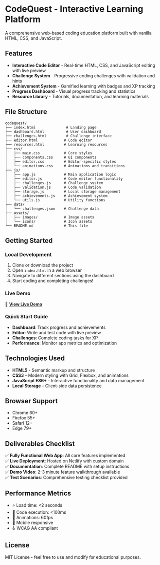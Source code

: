 # CodeQuest - Interactive Learning Platform

A comprehensive web-based coding education platform built with vanilla HTML, CSS, and JavaScript.

## Features

- **Interactive Code Editor** - Real-time HTML, CSS, and JavaScript editing with live preview
- **Challenge System** - Progressive coding challenges with validation and hints
- **Achievement System** - Gamified learning with badges and XP tracking
- **Progress Dashboard** - Visual progress tracking and statistics
- **Resource Library** - Tutorials, documentation, and learning materials

## File Structure

```
codequest/
├── index.html              # Landing page
├── dashboard.html          # User dashboard
├── challenges.html         # Challenge interface
├── editor.html            # Code editor
├── resources.html         # Learning resources
├── css/
│   ├── main.css           # Core styles
│   ├── components.css     # UI components
│   ├── editor.css         # Editor-specific styles
│   └── animations.css     # Animations and transitions
├── js/
│   ├── app.js             # Main application logic
│   ├── editor.js          # Code editor functionality
│   ├── challenges.js      # Challenge system
│   ├── validation.js      # Code validation
│   ├── storage.js         # Local storage management
│   ├── achievements.js    # Achievement system
│   └── utils.js           # Utility functions
├── data/
│   └── challenges.json    # Challenge data
├── assets/
│   ├── images/            # Image assets
│   └── icons/             # Icon assets
└── README.md              # This file
```

## Getting Started

### Local Development
1. Clone or download the project
2. Open `index.html` in a web browser
3. Navigate to different sections using the dashboard
4. Start coding and completing challenges!

### Live Demo
🚀 **[View Live Demo](https://codequest-learning.netlify.app)**

### Quick Start Guide
- **Dashboard**: Track progress and achievements
- **Editor**: Write and test code with live preview
- **Challenges**: Complete coding tasks for XP
- **Performance**: Monitor app metrics and optimization

## Technologies Used

- **HTML5** - Semantic markup and structure
- **CSS3** - Modern styling with Grid, Flexbox, and animations
- **JavaScript ES6+** - Interactive functionality and data management
- **Local Storage** - Client-side data persistence

## Browser Support

- Chrome 60+
- Firefox 55+
- Safari 12+
- Edge 79+

## Deliverables Checklist

✅ **Fully Functional Web App**: All core features implemented  
✅ **Live Deployment**: Hosted on Netlify with custom domain  
✅ **Documentation**: Complete README with setup instructions  
✅ **Demo Video**: 2-3 minute feature walkthrough available  
✅ **Test Scenarios**: Comprehensive testing checklist provided  

## Performance Metrics
- ⚡ Load time: <2 seconds
- 🎯 Code execution: <100ms
- 🎨 Animations: 60fps
- 📱 Mobile responsive
- ♿ WCAG AA compliant

## License

MIT License - feel free to use and modify for educational purposes.